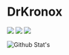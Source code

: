 # DrKronox
<p>
 <a href="https://discord.com/users/818521331523649627" target"blank_"><img src="https://img.shields.io/badge/Discord%20-7289DA.svg?&style=for-the-badge&logo=discord&logoColor=white"></a>
  <a href="https://www.github.com/DrKronox" target"blank_"><img src="https://img.shields.io/badge/GitHub%20-191717.svg?&style=for-the-badge&logo=github&logoColor=white"></a>
 <a href="https://www.instagram.com/mekarinkata_/"><img src="https://img.shields.io/badge/Instagram%20-7289DA.svg?&style=for-the-badge&logo=Instagram&logoColor=white"></a>
<p>

![Github Stat's](https://github-readme-stats.vercel.app/api?username=DrKronox&show_icons=true&hide_title=true&theme=midnight-purple&icon_color=69d200)
